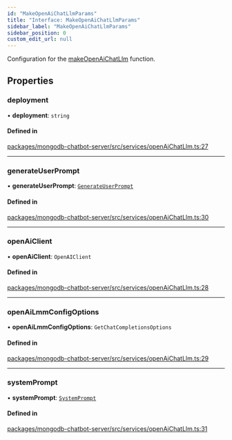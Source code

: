 ```yaml
---
id: "MakeOpenAiChatLlmParams"
title: "Interface: MakeOpenAiChatLlmParams"
sidebar_label: "MakeOpenAiChatLlmParams"
sidebar_position: 0
custom_edit_url: null
---
```


Configuration for the [makeOpenAiChatLlm](../modules.md#makeopenaichatllm) function.

## Properties

### deployment

• **deployment**: `string`

#### Defined in

[packages/mongodb-chatbot-server/src/services/openAiChatLlm.ts:27](https://github.com/mongodben/chatbot/blob/2994a88/packages/mongodb-chatbot-server/src/services/openAiChatLlm.ts#L27)

___

### generateUserPrompt

• **generateUserPrompt**: [`GenerateUserPrompt`](../modules.md#generateuserprompt)

#### Defined in

[packages/mongodb-chatbot-server/src/services/openAiChatLlm.ts:30](https://github.com/mongodben/chatbot/blob/2994a88/packages/mongodb-chatbot-server/src/services/openAiChatLlm.ts#L30)

___

### openAiClient

• **openAiClient**: `OpenAIClient`

#### Defined in

[packages/mongodb-chatbot-server/src/services/openAiChatLlm.ts:28](https://github.com/mongodben/chatbot/blob/2994a88/packages/mongodb-chatbot-server/src/services/openAiChatLlm.ts#L28)

___

### openAiLmmConfigOptions

• **openAiLmmConfigOptions**: `GetChatCompletionsOptions`

#### Defined in

[packages/mongodb-chatbot-server/src/services/openAiChatLlm.ts:29](https://github.com/mongodben/chatbot/blob/2994a88/packages/mongodb-chatbot-server/src/services/openAiChatLlm.ts#L29)

___

### systemPrompt

• **systemPrompt**: [`SystemPrompt`](../modules.md#systemprompt)

#### Defined in

[packages/mongodb-chatbot-server/src/services/openAiChatLlm.ts:31](https://github.com/mongodben/chatbot/blob/2994a88/packages/mongodb-chatbot-server/src/services/openAiChatLlm.ts#L31)
